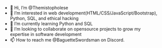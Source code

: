 - 👋 Hi, I’m @Themistopholese
- 👀 I’m interested in web development(HTML/CSS/JavaScript/Bootstrap), Python, SQL, and ethical hacking
- 🌱 I’m currently learning Python and SQL
- 💞️ I’m looking to collaborate on opensource projects to grow my expertise in software development
- 📫 How to reach me @BaguetteSwordsman on Discord.

<!---
Themistopholese/Themistopholese is a ✨ special ✨ repository because its `README.md` (this file) appears on your GitHub profile.
You can click the Preview link to take a look at your changes.
--->
